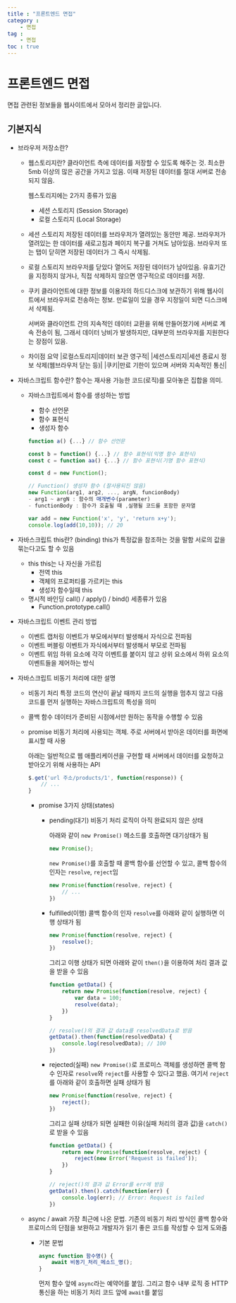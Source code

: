```yaml
---
title : "프론트엔드 면접"
category :
    - 면접
tag :
    - 면접
toc : true
---
```


# 프론트엔드 면접
면접 관련된 정보들을 웹사이트에서 모아서 정리한 글입니다.

## 기본지식
- 브라우저 저장소란?
    - 웹스토리지란?
        클라이언트 측에 데이터를 저장할 수 있도록 해주는 것.
        최소한 5mb 이상의 많은 공간을 가지고 있음.
        이때 저장된 데이터를 절대 서버로 전송되지 않음.
        
        웹스토리지에는 2가지 종류가 있음
        - 세션 스토리지 (Session Storage)
        - 로컬 스토리지 (Local Storage)
    - 세션 스토리지
        저장된 데이터를 브라우저가 열려있는 동안만 제공.
        브라우저가 열려있는 한 데이터를 새로고침과 페이지 복구를 거쳐도 남아있음.
        브라우저 또는 탭이 닫히면 저장된 데이터가 그 즉시 삭제됨.
    - 로컬 스토리지
        브라우저를 닫았다 열어도 저장된 데이터가 남아있음.
        유효기간을 지정하지 않거나, 직접 삭제하지 않으면 영구적으로 데이터를 저장.
    - 쿠키
        클라이언트에 대한 정보를 이용자의 하드디스크에 보관하기 위해 웹사이트에서 브라우저로 전송하는 정보.
        만료일이 있을 경우 지정일이 되면 디스크에서 삭제됨.

        서버와 클라이언트 간의 지속적인 데이터 교환을 위해 만들어졌기에 서버로 계속 전송이 됨,
        그래서 데이터 낭비가 발생하지만, 대부분의 브라우저를 지원한다는 장점이 있음.

    - 차이점 요약
        |로컬스토리지|데이터 보관 영구적|
        |세션스토리지|세션 종료시 정보 삭제(웹브라우저 닫는 등)|
        |쿠키|만료 기한이 있으며 서버와 지속적인 통신|

- 자바스크립트 함수란?
    함수는 재사용 가능한 코드(로직)를 모아놓은 집합을 의미.

    - 자바스크립트에서 함수를 생성하는 방법
        - 함수 선언문
        - 함수 표현식
        - 생성자 함수

        ``` javascript
        function a() {...} // 함수 선언문

        const b = function() {...} // 함수 표현식(익명 함수 표현식)
        const c = function aa() {...} // 함수 표현식(기명 함수 표현식)

        const d = new Function();

        // Function() 생성자 함수 (잘사용되진 않음)
        new Function(arg1, arg2, ..., argN, funcionBody)
        - arg1 ~ argN : 함수의 매개변수(parameter)
        - functionBody : 함수가 호출될 때 ,실행될 코드를 포함한 문자열

        var add = new Function('x', 'y', 'return x+y');
        console.log(add(10,10)); // 20
        ```

- 자바스크립트 this란? (binding)
    this가 특정값을 참조하는 것을 말함
    서로의 값을 묶는다고도 할 수 있음
    - this
        this는 나 자신을 가르킴
        - 전역 this
        - 객체의 프로퍼티를 가르키는 this
        - 생성자 함수일때 this
    - 명시적 바인딩
        call() / apply() / bind() 세종류가 있음
        - Function.prototype.call()

- 자바스크립트 이벤트 관리 방법
    - 이벤트 캡처링
        이벤트가 부모에서부터 발생해서 자식으로 전파됨
    - 이벤트 버블링
        이벤트가 자식에서부터 발생해서 부모로 전파됨
    - 이벤트 위임
        하위 요소에 각각 이벤트를 붙이지 않고 상위 요소에서 하위 요소의 이벤트들을 제어하는 방식

- 자바스크립트 비동기 처리에 대한 설명
    - 비동기 처리
        특정 코드의 연산이 끝날 때까지 코드의 실행을 멈추지 않고 다음 코드를 먼저 실행하는 자바스크립트의 특성을 의미
    - 콜백 함수
        데이터가 준비된 시점에서만 원하는 동작을 수행할 수 있음
    - promise
        비동기 처리에 사용되는 객체.
        주로 서버에서 받아온 데이터를 화면에 표시할 때 사용

        아래는 일반적으로 웹 애플리케이션을 구현할 때 서버에서 데이터를 요청하고 받아오기 위해 사용하는 API
        ``` javascript
        $.get('url 주소/products/1', function(response)) {
            // ...
        }
        ```
        - promise 3가지 상태(states)
            - pending(대기)
                비동기 처리 로직이 아직 완료되지 않은 상태
                
                아래와 같이 `new Promise()` 메소드를 호출하면 대기상태가 됨
                ``` javascript
                new Promise();
                ```
                `new Promise()`를 호출할 때 콜백 함수를 선언할 수 있고, 콜백 함수의 인자는 `resolve`, `reject`임
                ``` javascript
                new Promise(function(resolve, reject) {
                    // ...
                })
                ```
            - fulfilled(이행)
                콜백 함수의 인자 `resolve`를 아래와 같이 실행하면 이행 상태가 됨
                ``` javascript
                new Promise(function(resolve, reject) {
                    resolve();
                })
                ```
                그리고 이행 상태가 되면 아래와 같이 `then()`을 이용하여 처리 결과 값을 받을 수 있음
                ``` javascript
                function getData() {
                    return new Promise(function(resolve, reject) {
                        var data = 100;
                        resolve(data);
                    })
                }

                // resolve()의 결과 값 data를 resolvedData로 받음
                getData().then(function(resolvedData) {
                    console.log(resolvedData); // 100
                })
                ```
            - rejected(실패)
                `new Promise()`로 프로미스 객체를 생성하면 콜백 함수 인자로 `resolve`와 `reject`를 사용할 수 있다고 했음.
                여기서 `reject`를 아래와 같이 호출하면 실패 상태가 됨
                ``` javascript
                new Promise(function(resolve, reject) {
                    reject();
                })
                ```

                그리고 실패 상태가 되면 실패한 이유(실패 처리의 결과 값)을 `catch()`로 받을 수 있음
                ``` javascript
                function getData() {
                    return new Promise(function(resolve, reject) {
                        reject(new Error('Request is failed'));
                    })
                }

                // reject()의 결과 값 Error를 err에 받음
                getData().then().catch(function(err) {
                    console.log(err); // Error: Request is failed
                })
                ```

    - async / await
        가장 최근에 나온 문법.
        기존의 비동기 처리 방식인 콜백 함수와 프로미스의 단점을 보완하고 개발자가 읽기 좋은 코드를 작성할 수 있게 도와줌
        - 기본 문법
            ``` javascript
            async function 함수명() {
                await 비동기_처리_메소드_명();
            }
            ```

            먼저 함수 앞에 `async`라는 예약어를 붙임. 그리고 함수 내부 로직 중 HTTP 통신을 하는 비동기 처리 코드 앞에 `await`를 붙임